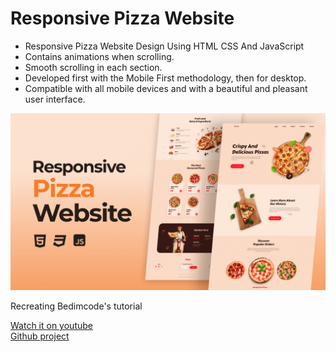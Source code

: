 # Responsive Pizza Website

- Responsive Pizza Website Design Using HTML CSS And JavaScript
- Contains animations when scrolling.
- Smooth scrolling in each section.
- Developed first with the Mobile First methodology, then for desktop.
- Compatible with all mobile devices and with a beautiful and pleasant user interface.


![preview img](/preview.png)


Recreating Bedimcode's tutorial

[Watch it on youtube](https://youtu.be/02fqr3OY1VM)  
[Github project](https://github.com/bedimcode/responsive-pizza-website)